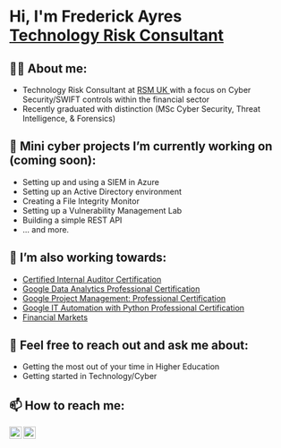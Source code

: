 <h1>Hi, I'm Frederick Ayres <br/><a href="https://www.linkedin.com/in/frederick-ayres-rsm/">Technology Risk Consultant</a></h1>

<h2>👨‍💻 About me:</h2>

- Technology Risk Consultant at <a href="https://www.rsmuk.com/what-we-offer/by-service/risk-advisory/technology-risk-solutions">RSM UK </a>with a focus on Cyber Security/SWIFT controls within the financial sector
- Recently graduated with distinction (MSc Cyber Security, Threat Intelligence, & Forensics)

<h2>🔭 Mini cyber projects I’m currently working on (coming soon):</h2>

- Setting up and using a SIEM in Azure
- Setting up an Active Directory environment
- Creating a File Integrity Monitor
- Setting up a Vulnerability Management Lab
- Building a simple REST API
- ... and more.

<h2> 🌱 I’m also working towards:</h2>

- <a href="https://www.iia.org.uk/qualifications/certified-internal-auditor/">Certified Internal Auditor Certification</a>
- <a href="https://www.coursera.org/professional-certificates/google-data-analytics">Google Data Analytics Professional Certification</a>
- <a href="https://www.coursera.org/professional-certificates/google-project-management">Google Project Management: Professional Certification</a>
- <a href="https://www.coursera.org/professional-certificates/google-it-automation">Google IT Automation with Python Professional Certification</a>
- <a href="https://www.coursera.org/learn/financial-markets-global">Financial Markets</a>

<h2> 💬 Feel free to reach out and ask me about:</h2>

- Getting the most out of your time in Higher Education
- Getting started in Technology/Cyber

<h2> 📫 How to reach me:</h2>

[<img align="left" alt="FrederickAyres | Twitter" width="22px" src="https://cdn.jsdelivr.net/npm/simple-icons@v3/icons/twitter.svg" />][twitter]
[<img align="left" alt="FrederickAyres | LinkedIn" width="22px" src="https://cdn.jsdelivr.net/npm/simple-icons@v3/icons/linkedin.svg" />][linkedin]

[twitter]: https://twitter.com/FrederickAyres
[linkedin]: https://www.linkedin.com/in/frederick-ayres-rsm/
